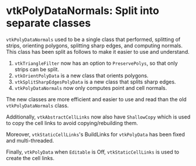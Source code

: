 # vtkPolyDataNormals: Split into separate classes

`vtkPolyDataNormals` used to be a single class that performed, splitting of strips, orienting polygons,
splitting sharp edges, and computing normals. This class has been split as follows to make
it easier to use and understand.

1. `vtkTriangleFilter` now has an option to `PreservePolys`, so that only strips can be split.
2. `vtkOrientPolyData` is a new class that orients polygons.
3. `vtkSplitSharpEdgesPolyData` is a new class that splits sharp edges.
4. `vtkPolyDataNormals` now only computes point and cell normals.

The new classes are more efficient and easier to use and read than the old `vtkPolyDataNormals` class.

Additionally, `vtkAbstractCellLinks` now also have `ShallowCopy` which is used to copy the cell links
to avoid copying/rebuilding them.

Moreover, `vtkStaticCellLinks`'s BuildLinks for `vtkPolyData` has been fixed and multi-threaded.

Finally, `vtkPolyData` when `Editable` is Off, `vtkStaticCellLinks` is used to create the cell links.
